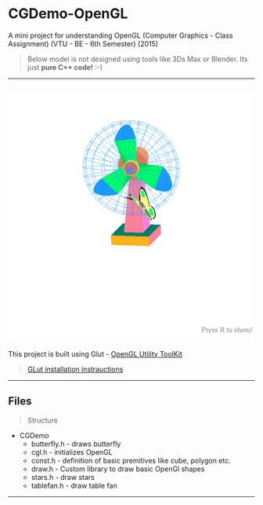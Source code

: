 # CGDemo-OpenGL
A mini project for understanding OpenGL (Computer Graphics - Class Assignment) (VTU - BE - 6th Semester) (2015)

> Below model is not designed using tools like 3Ds Max or Blender. Its just **pure C++ code!** :-)

-----
![Alt Text](Assets/demo.gif)
-----
This project is built using Glut - [OpenGL Utility ToolKit](https://www.opengl.org/resources/libraries/glut/)

> [GLut installation instrauctions](https://stackoverflow.com/a/20559229)
-----
## Files
> Structure
+ CGDemo
    + butterfly.h - draws butterfly
    + cgl.h - initializes OpenGL
    + const.h - definition of basic premitives like cube, polygon etc.
    + draw.h -  Custom library to draw basic OpenGl shapes
    + stars.h - draw stars
    + tablefan.h - draw table fan
------

